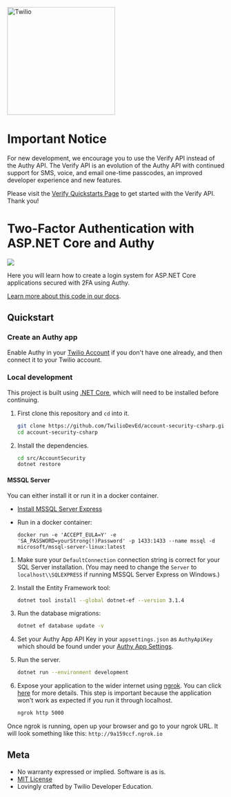<a href="https://www.twilio.com">
  <img src="https://static0.twilio.com/marketing/bundles/marketing/img/logos/wordmark-red.svg" alt="Twilio" width="250" />
</a>

# Important Notice

For new development, we encourage you to use the Verify API instead of the Authy API. The Verify API is an evolution of the Authy API with continued support for SMS, voice, and email one-time passcodes, an improved developer experience and new features.

Please visit the [Verify Quickstarts Page](https://www.twilio.com/docs/verify/quickstarts) to get started with the Verify API. Thank you!


# Two-Factor Authentication with ASP.NET Core and Authy

![](https://github.com/TwilioDevEd/account-security-csharp/workflows/NetFx/badge.svg)

Here you will learn how to create a login system for ASP.NET Core applications secured with 2FA using Authy.

[Learn more about this code in our docs](https://www.twilio.com/docs/authy/quickstart/dotnet-core-csharp-two-factor-authentication).

## Quickstart

 
### Create an Authy app

Enable Authy in your [Twilio Account](https://www.twilio.com/authy/) if you don't
have one already, and then connect it to your Twilio account.

### Local development

This project is built using [.NET Core](https://www.microsoft.com/net/download), which will need to be installed before continuing.

1. First clone this repository and `cd` into it.

   ```bash
   git clone https://github.com/TwilioDevEd/account-security-csharp.git
   cd account-security-csharp 
   ```

1. Install the dependencies.

   ```bash
   cd src/AccountSecurity
   dotnet restore 
   ```
#### MSSQL Server

You can either install it or run it in a docker container.

- [Install MSSQL Server Express](https://www.microsoft.com/en-us/sql-server/sql-server-editions-express)

- Run in a docker container:

  `docker run -e 'ACCEPT_EULA=Y' -e 'SA_PASSWORD=yourStrong(!)Password' -p 1433:1433 --name mssql -d microsoft/mssql-server-linux:latest`

1. Make sure your `DefaultConnection` connection string is correct for your SQL Server installation. (You may need to change the `Server` to `localhost\\SQLEXPRESS` if running MSSQL Server Express on Windows.)

1. Install the Entity Framework tool:
    ```bash
    dotnet tool install --global dotnet-ef --version 3.1.4
    ```

1. Run the database migrations:

    ```bash
    dotnet ef database update -v
    ```

1. Set your Authy App API Key in your `appsettings.json` as `AuthyApiKey` which should be found under your [Authy App Settings](https://www.twilio.com/console/authy/applications).

1. Run the server.

   ```bash
   dotnet run --environment development 
   ```

1. Expose your application to the wider internet using [ngrok](http://ngrok.com). You can click
  [here](https://www.twilio.com/blog/2015/09/6-awesome-reasons-to-use-ngrok-when-testing-webhooks.html) for more details. This step
  is important because the application won't work as expected if you run it through localhost.

    ```bash
    ngrok http 5000 
    ```

  Once ngrok is running, open up your browser and go to your ngrok URL.
  It will look something like this: `http://9a159ccf.ngrok.io`

## Meta

* No warranty expressed or implied. Software is as is. 
* [MIT License](http://www.opensource.org/licenses/mit-license.html)
* Lovingly crafted by Twilio Developer Education.
